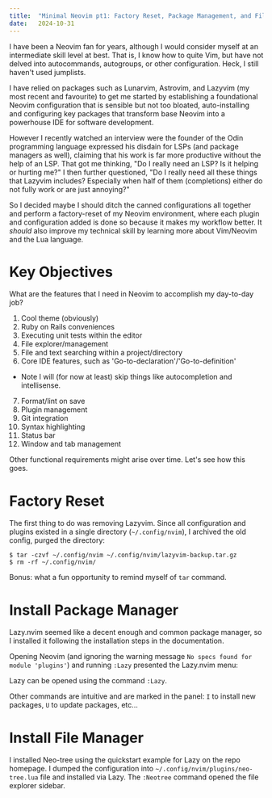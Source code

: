 ```yaml
---
title:  "Minimal Neovim pt1: Factory Reset, Package Management, and File Management"
date:   2024-10-31
---
```


I have been a Neovim fan for years, although I would consider myself at an intermediate skill level at best. That is, I know how to quite Vim, but have not delved into autocommands, autogroups, or other configuration. Heck, I still haven't used jumplists.

I have relied on packages such as Lunarvim, Astrovim, and Lazyvim (my most recent and favourite) to get me started by establishing a foundational Neovim configuration that is sensible but not too bloated, auto-installing and configuring key packages that transform base Neovim into a powerhouse IDE for software development.

However I recently watched an interview were the founder of the Odin programming language expressed his disdain for LSPs (and package managers as well), claiming that his work is far more productive without the help of an LSP. That got me thinking, "Do I really need an LSP? Is it helping or hurting me?" I then further questioned, "Do I really need all these things that Lazyvim includes? Especially when half of them (completions) either do not fully work or are just annoying?"

So I decided maybe I should ditch the canned configurations all together and perform a factory-reset of my Neovim environment, where each plugin and configuration added is done so because it makes my workflow better. It _should_ also improve my technical skill by learning more about Vim/Neovim and the Lua language.

# Key Objectives

What are the features that I need in Neovim to accomplish my day-to-day job?

1. Cool theme (obviously)
2. Ruby on Rails conveniences
3. Executing unit tests within the editor
4. File explorer/management
5. File and text searching within a project/directory
6. Core IDE features, such as 'Go-to-declaration'/'Go-to-definition'
  * Note I will (for now at least) skip things like autocompletion and intellisense.
7. Format/lint on save
8. Plugin management
9. Git integration
10. Syntax highlighting
11. Status bar
12. Window and tab management

Other functional requirements might arise over time. Let's see how this goes.

# Factory Reset

The first thing to do was removing Lazyvim. Since all configuration and plugins existed in a single directory (`~/.config/nvim`), I archived the old config, purged the directory:

```
$ tar -czvf ~/.config/nvim ~/.config/nvim/lazyvim-backup.tar.gz
$ rm -rf ~/.config/nvim/
```

Bonus: what a fun opportunity to remind myself of `tar` command.

# Install Package Manager

Lazy.nvim seemed like a decent enough and common package manager, so I installed it following the installation steps in the documentation.

Opening Neovim (and ignoring the warning message `No specs found for module 'plugins'`) and running `:Lazy` presented the Lazy.nvim menu:

Lazy can be opened using the command `:Lazy`.

Other commands are intuitive and are marked in the panel: `I` to install new packages, `U` to update packages, etc...

# Install File Manager

I installed Neo-tree using the quickstart example for Lazy on the repo homepage. I dumped the configuration into `~/.config/nvim/plugins/neo-tree.lua` file and installed via Lazy. The `:Neotree` command opened the file explorer sidebar.
